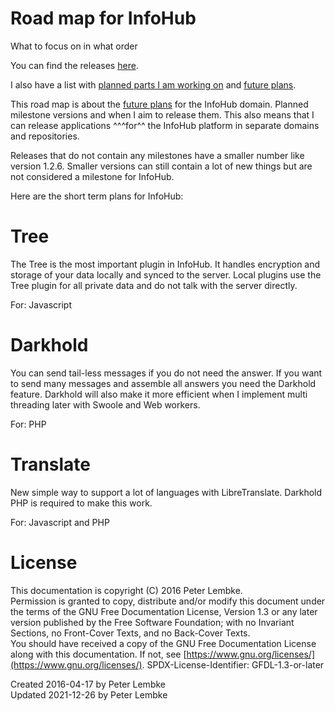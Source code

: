# Road map for InfoHub
What to focus on in what order

You can find the releases [here](https://github.com/peterlembke/infohub/releases). 

I also have a list with [planned parts I am working on](https://github.com/peterlembke/infohub#planned-parts-i-am-working-on) and [future plans](https://github.com/peterlembke/infohub#future-plans).

This road map is about the [future plans](https://github.com/peterlembke/infohub#future-plans) for the InfoHub domain. Planned milestone versions and when I aim to release them. 
This also means that I can release applications ^^^for^^ the InfoHub platform in separate domains and repositories. 

Releases that do not contain any milestones have a smaller number like version 1.2.6.
Smaller versions can still contain a lot of new things but are not considered a milestone for InfoHub.

Here are the short term plans for InfoHub:

# Tree
The Tree is the most important plugin in InfoHub. It handles encryption and storage of your data locally and synced to the server.
Local plugins use the Tree plugin for all private data and do not talk with the server directly. 

For: Javascript

# Darkhold
You can send tail-less messages if you do not need the answer.
If you want to send many messages and assemble all answers you need the Darkhold feature.
Darkhold will also make it more efficient when I implement multi threading later with Swoole and Web workers.

For: PHP

# Translate
New simple way to support a lot of languages with LibreTranslate.
Darkhold PHP is required to make this work.

For: Javascript and PHP

# License
This documentation is copyright (C) 2016 Peter Lembke.  
Permission is granted to copy, distribute and/or modify this document under the terms of the GNU Free Documentation License, Version 1.3 or any later version published by the Free Software Foundation; with no Invariant Sections, no Front-Cover Texts, and no Back-Cover Texts.  
You should have received a copy of the GNU Free Documentation License along with this documentation. If not, see [https://www.gnu.org/licenses/](https://www.gnu.org/licenses/).  SPDX-License-Identifier: GFDL-1.3-or-later  

Created 2016-04-17 by Peter Lembke  
Updated 2021-12-26 by Peter Lembke  
